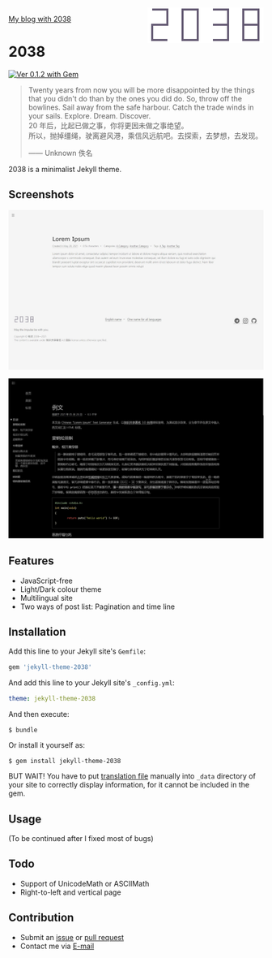 <img src="assets/wordmark.svg" align="right" />

[My blog with 2038](https://mat-ling.fit)

# 2038

[![Ver 0.1.2 with Gem](https://img.shields.io/badge/gem-0.1.2-519dd9.svg)][gem]

> Twenty years from now you will be more disappointed by the things that you
> didn't do than by the ones you did do. So, throw off the bowlines. Sail away
> from the safe harbour. Catch the trade winds in your sails. Explore. Dream.
> Discover.  
> 20 年后，比起已做之事，你将更因未做之事绝望。  
> 所以，抛掉缰绳，驶离避风港，乘信风远航吧。去探索，去梦想，去发现。
>
> —— Unknown 佚名

2038 is a minimalist Jekyll theme.

## Screenshots

![Light and English Screenshot](assets/screenshot-light.jpg)

![Dark and Chinese Screenshot](assets/screenshot.jpg)

## Features

* JavaScript-free
* Light/Dark colour theme
* Multilingual site
* Two ways of post list: Pagination and time line

## Installation

Add this line to your Jekyll site's `Gemfile`:

```ruby
gem 'jekyll-theme-2038'
```

And add this line to your Jekyll site's `_config.yml`:

```yaml
theme: jekyll-theme-2038
```

And then execute:

    $ bundle

Or install it yourself as:

    $ gem install jekyll-theme-2038

BUT WAIT! You have to put [translation file][i18n-pos] manually into `_data`
directory of your site to correctly display information, for it cannot be
included in the gem.

## Usage

(To be continued after I fixed most of bugs)

## Todo

* Support of UnicodeMath or ASCIIMath
* Right-to-left and vertical page

## Contribution

* Submit an [issue][issue-pos] or [pull request][pr-pos]
* Contact me via [E-mail][mail-pos]

[gem]: https://rubygems.org/gems/jekyll-theme-2038
[i18n-pos]: https://github.com/0xis-cn/2038/blob/main/_data/theme-2038-i18n.yml
[issue-pos]: https://github.com/0xis-cn/2038/issues
[pr-pos]: https://github.com/0xis-cn/2038/pulls
[mail-pos]: mailto:mat-ling@139.com

